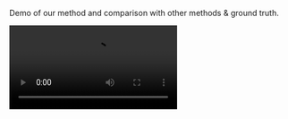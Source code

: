 Demo of our method and comparison with other methods & ground truth.

<video src="https://github.com/luoshuqing2001/Decoupled_AI_Choreography/blob/main/demo/videos/gKR_sBM_cAll_d30_mKR2_ch02_gt.mp4" controls="controls">
</video>
